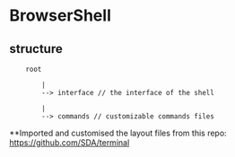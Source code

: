 BrowserShell
==============

structure
------------
        root

            |
            --> interface // the interface of the shell
 
            |
            --> commands // customizable commands files
    
    

**Imported and customised the layout files from this repo: https://github.com/SDA/terminal


